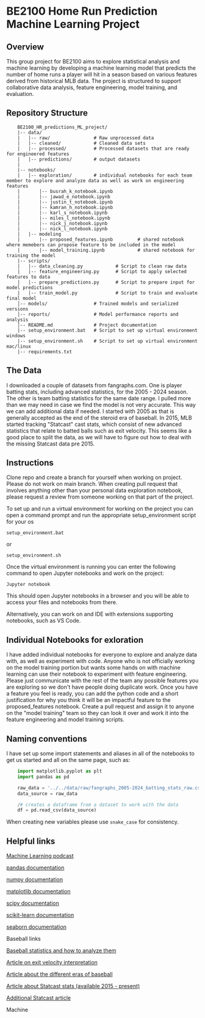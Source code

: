 # BE2100 Home Run Prediction Machine Learning Project

## Overview
This group project for BE2100 aims to explore statistical analysis and machine learning by developing a machine learning model that predicts the number of home runs a player will hit in a season based on various features derived from historical MLB data. The project is structured to support collaborative data analysis, feature engineering, model training, and evaluation.

## Repository Structure
```
    BE2100_HR_predictions_ML_project/
    |-- data/                                   
    |   |-- raw/                # Raw unprocessed data
    |   |-- cleaned/            # Cleaned data sets
    |   |-- processed/          # Processed datasets that are ready for engineered features
    |   |-- predictions/        # output datasets
    |
    |-- notebooks/
    |   |-- exploration/        # individual notebooks for each team member to explore and analyze data as well as work on engineering features
    |       |-- busrah_k_notebook.ipynb
    |       |-- jawad_e_notebook.ipynb
    |       |-- justin_t_notebook.ipynb
    |       |-- kamran_h_notebook.ipynb
    |       |-- karl_s_notebook.ipynb
    |       |-- miles_l_notebook.ipynb
    |       |-- nick_j_notebook.ipynb
    |       |-- nick_l_notebook.ipynb
    |   |-- modeling
    |       |-- proposed_features.ipynb         # shared notebook where memebers can propose feature to be included in the model
    |       |-- model_training.ipynb            # shared notebook for training the model
    |-- scripts/
    |   |-- data_cleaning.py            # Script to clean raw data
    |   |-- feature_engineering.py      # Script to apply selected features to data
    |   |-- prepare_predictions.py      # Script to prepare input for model predictions
    |   |-- train_model.py              # Script to train and evaluate final model
    │-- models/                 # Trained models and serialized versions
    │-- reports/                # Model performance reports and analysis
    │-- README.md               # Project documentation
    |-- setup_environment.bat   # Script to set up virtual environment windows
    |-- setup_environment.sh    # Script to set up virtual environment mac/linux
    |-- requirements.txt          
```

## The Data
I downloaded a couple of datasets from fangraphs.com. One is player batting stats, including advanced statistics, for the 2005 - 2024 season. The other is team batting statistics for the same date range. I pulled more than we may need in case we find the model is not very accurate. This way we can add additional data if needed. I started with 2005 as that is generally accepted as the end of the steroid era of baseball. In 2015, MLB started tracking 
"Statcast" cast stats, which consist of new advanced statistics that relate to batted balls such as exit velocity. This seems like a good place to split the data, as we will have to figure out how to deal with the missing Statcast data pre 2015.

## Instructions
Clone repo and create a branch for yourself when working on project. Please do not work on main branch. When creating pull request that involves anything other than your personal data exploration notebook, please request a review from someone working on that part of the project.

To set up and run a virtual environment for working on the project you can open a command prompt and run the appropriate setup_environment script for your os

`setup_environment.bat`

or

`setup_environment.sh`

Once the virtual environment is running you can enter the following command to open Jupyter notebooks and work on the project:

`Jupyter notebook`

This should open Jupyter notebooks in a browser and you will be able to access your files and notebooks from there.

Alternatively, you can work on and IDE with extensions supporting notebooks, such as VS Code.

## Individual Notebooks for exloration
I have added individual notebooks for everyone to explore and analyze data with, as well as experiment with code. Anyone who is not officially working on the model training portion but wants some hands on with machine learning can use their notebook to experiment with feature engineering. Please just communicate with the rest of the team any possible features you are exploring so we don't have people doing duplicate work. Once you have a feature you feel is ready, you can add the python code and a short justification for why you think it will be an impactful feature to the proposed_features notebook. Create a pull request and assign it to anyone on the "model training" team so they can look it over and work it into the feature engineering and model training scripts.

## Naming conventions
I have set up some import statements and aliases in all of the notebooks to get us started and all on the same page, such as:
```python
    import matplotlib.pyplot as plt
    import pandas as pd

    raw_data = '../../data/raw/fangraphs_2005-2024_batting_stats_raw.csv' 
    data_source = raw_data

    /# creates a dataframe from a dataset to work with the data
    df = pd.read_csv(data_source)
```

When creating new variables please use `snake_case` for consistency.

## Helpful links

[Machine Learning podcast](https://podcasts.deptagency.com/mlg/mlg/5)

[pandas documentation](https://pandas.pydata.org/docs/)

[numpy documentation](https://numpy.org/doc/)

[matplotlib documentation](https://matplotlib.org/stable/index.html)

[scipy documentation](https://docs.scipy.org/doc/scipy/)

[scikit-learn documentation](https://scikit-learn.org/stable/)

[seaborn documentation](https://seaborn.pydata.org/)

Baseball links

[Baseball statistics and how to analyze them](https://library.fangraphs.com/getting-started/)

[Article on exit velocity interpretation](https://blogs.fangraphs.com/the-doomed-search-for-a-perfect-way-to-interpret-exit-velocity-data/)

[Article about the different eras of baseball](https://imaginesports.com/bball/reference/eras/popup)

[Article about Statcast stats (available 2015 - present)](https://www.mlb.com/news/statcast-primer-baseball-will-never-be-the-same/c-119234412)

[Additional Statcast article](https://www.si.com/mlb/2016/08/26/statcast-era-data-technology-statistics)

Machine